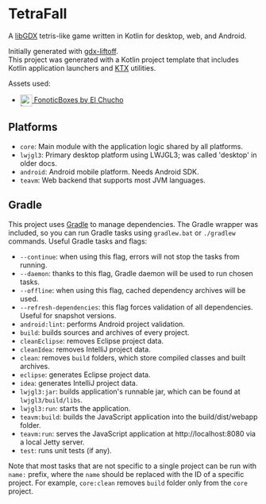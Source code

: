 # TetraFall

A [libGDX](https://libgdx.com/) tetris-like game written in Kotlin for desktop, web, and Android.

Initially generated with [gdx-liftoff](https://github.com/libgdx/gdx-liftoff). <br>
This project was generated with a Kotlin project template that includes Kotlin application launchers and [KTX](https://libktx.github.io/) utilities.

Assets used:
- <a href="https://el-chucho.itch.io/fotonicboxes"><img src="https://img.itch.zone/aW1hZ2UvMTY0MDgxOS85NjUwODEwLmdpZg==/347x500/xF5Xaw.gif" alt="\[icon\]" width="24" height="24" style="vertical-align: middle;"/> FonoticBoxes by El Chucho</a>

## Platforms

- `core`: Main module with the application logic shared by all platforms.
- `lwjgl3`: Primary desktop platform using LWJGL3; was called 'desktop' in older docs.
- `android`: Android mobile platform. Needs Android SDK.
- `teavm`: Web backend that supports most JVM languages.

## Gradle

This project uses [Gradle](https://gradle.org/) to manage dependencies.
The Gradle wrapper was included, so you can run Gradle tasks using `gradlew.bat` or `./gradlew` commands.
Useful Gradle tasks and flags:

- `--continue`: when using this flag, errors will not stop the tasks from running.
- `--daemon`: thanks to this flag, Gradle daemon will be used to run chosen tasks.
- `--offline`: when using this flag, cached dependency archives will be used.
- `--refresh-dependencies`: this flag forces validation of all dependencies. Useful for snapshot versions.
- `android:lint`: performs Android project validation.
- `build`: builds sources and archives of every project.
- `cleanEclipse`: removes Eclipse project data.
- `cleanIdea`: removes IntelliJ project data.
- `clean`: removes `build` folders, which store compiled classes and built archives.
- `eclipse`: generates Eclipse project data.
- `idea`: generates IntelliJ project data.
- `lwjgl3:jar`: builds application's runnable jar, which can be found at `lwjgl3/build/libs`.
- `lwjgl3:run`: starts the application.
- `teavm:build`: builds the JavaScript application into the build/dist/webapp folder.
- `teavm:run`: serves the JavaScript application at http://localhost:8080 via a local Jetty server.
- `test`: runs unit tests (if any).

Note that most tasks that are not specific to a single project can be run with `name:` prefix, where the `name` should be replaced with the ID of a specific project.
For example, `core:clean` removes `build` folder only from the `core` project.
